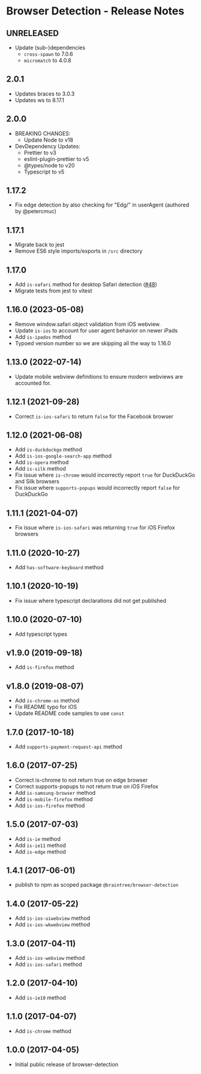 # Browser Detection - Release Notes

## UNRELEASED

- Update (sub-)dependencies
  - `cross-spawn` to 7.0.6
  - `micromatch` to 4.0.8

## 2.0.1

- Updates braces to 3.0.3
- Updates ws to 8.17.1

## 2.0.0

- BREAKING CHANGES:
  - Update Node to v18
- DevDependency Updates:
  - Prettier to v3
  - eslint-plugin-prettier to v5
  - @types/node to v20
  - Typescript to v5

## 1.17.2

- Fix edge detection by also checking for "Edg/" in userAgent (authored by @petercmuc)

## 1.17.1

- Migrate back to jest
- Remove ES6 style imports/exports in `/src` directory

## 1.17.0

- Add `is-safari` method for desktop Safari detection ([#48](https://github.com/braintree/browser-detection/issues/48))
- Migrate tests from jest to vitest

## 1.16.0 (2023-05-08)

- Remove window.safari object validation from iOS webview.
- Update `is-ios` to account for user agent behavior on newer iPads
- Add `is-ipados` method
- Typoed version number so we are skipping all the way to 1.16.0

## 1.13.0 (2022-07-14)

- Update mobile webview definitions to ensure modern webviews are accounted for.

## 1.12.1 (2021-09-28)

- Correct `is-ios-safari` to return `false` for the Facebook browser

## 1.12.0 (2021-06-08)

- Add `is-duckduckgo` method
- Add `is-ios-google-search-app` method
- Add `is-opera` method
- Add `is-silk` method
- Fix issue where `is-chrome` would incorrectly report `true` for DuckDuckGo and Silk browsers
- Fix issue where `supports-popups` would incorrectly report `false` for DuckDuckGo

## 1.11.1 (2021-04-07)

- Fix issue where `is-ios-safari` was returning `true` for iOS Firefox browsers

## 1.11.0 (2020-10-27)

- Add `has-software-keyboard` method

## 1.10.1 (2020-10-19)

- Fix issue where typescript declarations did not get published

## 1.10.0 (2020-07-10)

- Add typescript types

## v1.9.0 (2019-09-18)

- Add `is-firefox` method

## v1.8.0 (2019-08-07)

- Add `is-chrome-os` method
- Fix README typo for iOS
- Update README code samples to use `const`

## 1.7.0 (2017-10-18)

- Add `supports-payment-request-api` method

## 1.6.0 (2017-07-25)

- Correct is-chrome to not return true on edge browser
- Correct supports-popups to not return true on iOS Firefox
- Add `is-samsung-browser` method
- Add `is-mobile-firefox` method
- Add `is-ios-firefox` method

## 1.5.0 (2017-07-03)

- Add `is-ie` method
- Add `is-ie11` method
- Add `is-edge` method

## 1.4.1 (2017-06-01)

- publish to npm as scoped package `@braintree/browser-detection`

## 1.4.0 (2017-05-22)

- Add `is-ios-uiwebview` method
- Add `is-ios-wkwebview` method

## 1.3.0 (2017-04-11)

- Add `is-ios-webview` method
- Add `is-ios-safari` method

## 1.2.0 (2017-04-10)

- Add `is-ie10` method

## 1.1.0 (2017-04-07)

- Add `is-chrome` method

## 1.0.0 (2017-04-05)

- Initial public release of browser-detection

